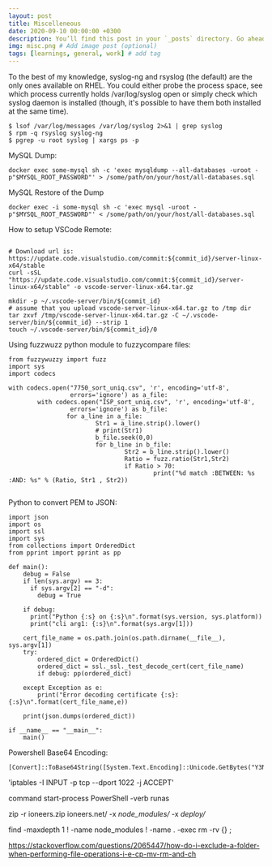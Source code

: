 ```yaml
---
layout: post
title: Miscelleneous 
date: 2020-09-10 00:00:00 +0300
description: You’ll find this post in your `_posts` directory. Go ahead and edit it and re-build the site to see your changes. # Add post description (optional)
img: misc.png # Add image post (optional)
tags: [learnings, general, work] # add tag
---
```


To the best of my knowledge, syslog-ng and rsyslog (the default) are the only ones available on RHEL. You could either probe the process space, see which process currently holds /var/log/syslog open or simply check which syslog daemon is installed (though, it's possible to have them both installed at the same time).

```
$ lsof /var/log/messages /var/log/syslog 2>&1 | grep syslog
$ rpm -q rsyslog syslog-ng
$ pgrep -u root syslog | xargs ps -p
```

MySQL Dump:
```
docker exec some-mysql sh -c 'exec mysqldump --all-databases -uroot -p"$MYSQL_ROOT_PASSWORD"' > /some/path/on/your/host/all-databases.sql
```
MySQL Restore of the Dump
```
docker exec -i some-mysql sh -c 'exec mysql -uroot -p"$MYSQL_ROOT_PASSWORD"' < /some/path/on/your/host/all-databases.sql
```

How to setup VSCode Remote:
```commit_id=cd9ea6488829f560dc949a8b2fb789f3cdc05f5d

# Download url is: https://update.code.visualstudio.com/commit:${commit_id}/server-linux-x64/stable
curl -sSL "https://update.code.visualstudio.com/commit:${commit_id}/server-linux-x64/stable" -o vscode-server-linux-x64.tar.gz

mkdir -p ~/.vscode-server/bin/${commit_id}
# assume that you upload vscode-server-linux-x64.tar.gz to /tmp dir
tar zxvf /tmp/vscode-server-linux-x64.tar.gz -C ~/.vscode-server/bin/${commit_id} --strip 1
touch ~/.vscode-server/bin/${commit_id}/0
```

Using fuzzwuzz python module to fuzzycompare files:
```
from fuzzywuzzy import fuzz
import sys
import codecs

with codecs.open("7750_sort_uniq.csv", 'r', encoding='utf-8',
                 errors='ignore') as a_file:
        with codecs.open("ISP_sort_uniq.csv", 'r', encoding='utf-8',
                 errors='ignore') as b_file:
                for a_line in a_file:
                        Str1 = a_line.strip().lower()
                        # print(Str1)
                        b_file.seek(0,0)
                        for b_line in b_file:
                                Str2 = b_line.strip().lower()
                                Ratio = fuzz.ratio(Str1,Str2)
                                if Ratio > 70:
                                        print("%d match :BETWEEN: %s :AND: %s" % (Ratio, Str1 , Str2))
                                        
```                                        

Python to convert PEM to JSON:
```
import json
import os
import ssl
import sys
from collections import OrderedDict
from pprint import pprint as pp

def main():
    debug = False
    if len(sys.argv) == 3:
      if sys.argv[2] == "-d":
        debug = True

    if debug:
      print("Python {:s} on {:s}\n".format(sys.version, sys.platform))
      print("cli arg1: {:s}\n".format(sys.argv[1]))

    cert_file_name = os.path.join(os.path.dirname(__file__), sys.argv[1])
    try:
        ordered_dict = OrderedDict()
        ordered_dict = ssl._ssl._test_decode_cert(cert_file_name)
        if debug: pp(ordered_dict)

    except Exception as e:
        print("Error decoding certificate {:s}: {:s}\n".format(cert_file_name,e))

    print(json.dumps(ordered_dict))

if __name__ == "__main__":
    main()

```


Powershell Base64 Encoding:
```
[Convert]::ToBase64String([System.Text.Encoding]::Unicode.GetBytes("Y3Nwcm9vdDpjc3Byb290"))
```

'iptables -I INPUT -p tcp --dport 1022 -j ACCEPT'

command start-process PowerShell -verb runas


 zip -r ioneers.zip ioneers.net/ -x *node_modules/* -x *deploy/*
 
 find -maxdepth 1 ! -name node_modules ! -name . -exec rm -rv {} \;
 
 https://stackoverflow.com/questions/2065447/how-do-i-exclude-a-folder-when-performing-file-operations-i-e-cp-mv-rm-and-ch
 